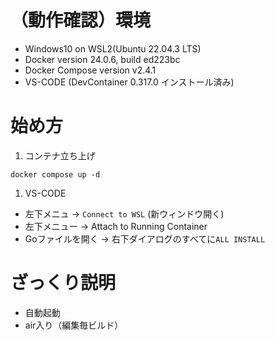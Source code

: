 # （動作確認）環境
- Windows10 on WSL2(Ubuntu 22.04.3 LTS)
- Docker version 24.0.6, build ed223bc
- Docker Compose version v2.4.1
- VS-CODE (DevContainer 0.317.0 インストール済み)

# 始め方
1. コンテナ立ち上げ
  ```shell
  docker compose up -d
  ```

1. VS-CODE
  - 左下メニュ → `Connect to WSL` (新ウィンドウ開く)
  - 左下メニュー → Attach to Running Container
  - Goファイルを開く → 右下ダイアログのすべてに`ALL INSTALL `

# ざっくり説明
- 自動起動
- air入り（編集毎ビルド）
